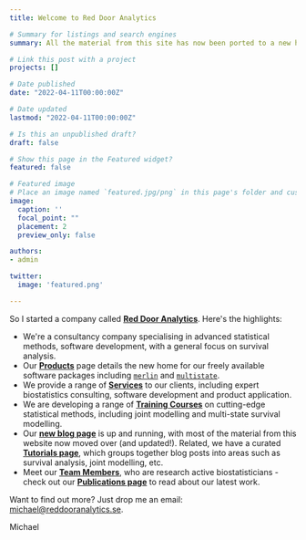 ```yaml
---
title: Welcome to Red Door Analytics

# Summary for listings and search engines
summary: All the material from this site has now been ported to a new home on [Red Door Analytics](https://reddooranalytics.se).

# Link this post with a project
projects: []

# Date published
date: "2022-04-11T00:00:00Z"

# Date updated
lastmod: "2022-04-11T00:00:00Z"

# Is this an unpublished draft?
draft: false

# Show this page in the Featured widget?
featured: false

# Featured image
# Place an image named `featured.jpg/png` in this page's folder and customize its options here.
image:
  caption: ''
  focal_point: ""
  placement: 2
  preview_only: false

authors:
- admin

twitter:
  image: 'featured.png'

---
```


So I started a company called **[Red Door Analytics](https://reddooranalytics.se)**. Here's the highlights:

- We're a consultancy company specialising in advanced statistical methods, software development, with a general focus on survival analysis.
- Our **[Products](https://reddooranalytics.se/products)** page details the new home for our freely available software packages including [`merlin`](https://reddooranalytics.se/products/merlin) and [`multistate`](https://reddooranalytics.se/products/multistate).
- We provide a range of **[Services](https://reddooranalytics.se/services)** to our clients, including expert biostatistics consulting, software development and product application.
- We are developing a range of **[Training Courses](https://reddooranalytics.se/serives/training)** on cutting-edge statistical methods, including joint modelling and multi-state survival modelling.
- Our **[new blog page](https://reddooranalytics.se/blog)** is up and running, with most of the material from this website now moved over (and updated!). Related, we have a curated **[Tutorials page](https://reddooranalytics.se/resources/tutorials)**, which groups together blog posts into areas such as survival analysis, joint modelling, etc.
- Meet our **[Team Members](https://reddooranalytics.se/about)**, who are research active biostatisticians - check out our **[Publications page](https://reddooranalytics.se/research/publications)** to read about our latest work.

Want to find out more? Just drop me an email: [michael@reddooranalytics.se](mailto:michael@reddooranalytics.se).

Michael
